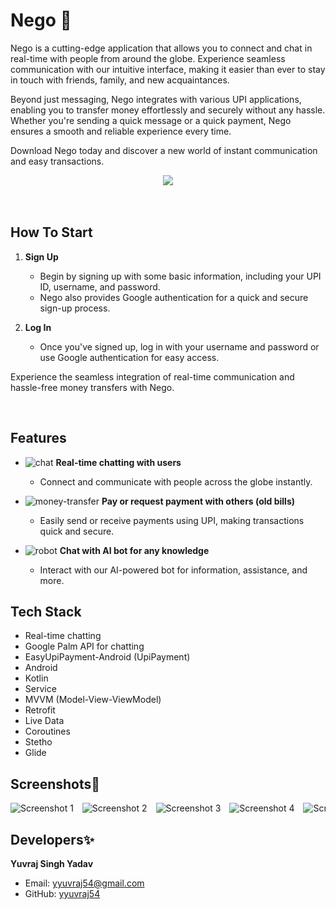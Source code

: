 # Nego 📧
Nego is a cutting-edge application that allows you to connect and chat in real-time with people from around the globe. Experience seamless communication with our intuitive interface, making it easier than ever to stay in touch with friends, family, and new acquaintances.

Beyond just messaging, Nego integrates with various UPI applications, enabling you to transfer money effortlessly and securely without any hassle. Whether you're sending a quick message or a quick payment, Nego ensures a smooth and reliable experience every time.

Download Nego today and discover a new world of instant communication and easy transactions.
<div align="center">
  <img src="https://github.com/yyuvraj54/Nego/assets/30363687/a6184c4c-1a19-4ac7-bc05-65345d5dd0c7"></img>
</div>
</br>


<br>

## How To Start

1. **Sign Up**
   - Begin by signing up with some basic information, including your UPI ID, username, and password.
   - Nego also provides Google authentication for a quick and secure sign-up process.

2. **Log In**
   - Once you've signed up, log in with your username and password or use Google authentication for easy access.

Experience the seamless integration of real-time communication and hassle-free money transfers with Nego.

<br>

## Features

- ![chat](https://img.icons8.com/ios-filled/16/000000/chat.png) **Real-time chatting with users**
  - Connect and communicate with people across the globe instantly.

- ![money-transfer](https://img.icons8.com/ios-filled/16/000000/money-transfer.png) **Pay or request payment with others (old bills)**
  - Easily send or receive payments using UPI, making transactions quick and secure.

- ![robot](https://img.icons8.com/ios-filled/16/000000/robot.png) **Chat with AI bot for any knowledge**
  - Interact with our AI-powered bot for information, assistance, and more.



## Tech Stack

- Real-time chatting
- Google Palm API for chatting
- EasyUpiPayment-Android (UpiPayment)
- Android
- Kotlin
- Service
- MVVM (Model-View-ViewModel)
- Retrofit
- Live Data
- Coroutines
- Stetho
- Glide

## Screenshots📲

<div style="overflow-x: auto; white-space: nowrap;">
    <img src="https://github.com/yyuvraj54/Nego/assets/30363687/33168594-58c1-42f2-8330-438fbefda24b" alt="Screenshot 1" style="max-width: 100%; height: auto; display: inline-block; margin-right: 10px;">
    <img src="https://github.com/yyuvraj54/Nego/assets/30363687/90b25dd1-caa8-44c8-a91f-75d6327265ab" alt="Screenshot 2" style="max-width: 100%; height: auto; display: inline-block; margin-right: 10px;">
    <img src="https://github.com/yyuvraj54/Nego/assets/30363687/1d0fa136-0707-4839-87ad-8188242fddf1" alt="Screenshot 3" style="max-width: 100%; height: auto; display: inline-block; margin-right: 10px;">
    <img src="https://github.com/yyuvraj54/Nego/assets/30363687/fd8dcdc9-f78e-4e50-b63f-15e88e28db9e" alt="Screenshot 4" style="max-width: 100%; height: auto; display: inline-block; margin-right: 10px;">
    <img src="https://github.com/yyuvraj54/Nego/assets/30363687/348b7545-0d52-43b0-9197-dd864735b944" alt="Screenshot 5" style="max-width: 100%; height: auto; display: inline-block; margin-right: 10px;">
    <img src="https://github.com/yyuvraj54/Nego/assets/30363687/50ed32ac-8915-45ce-be98-5b97e721c8b6" alt="Screenshot 6" style="max-width: 100%; height: auto; display: inline-block; margin-right: 10px;">
    <img src="https://github.com/yyuvraj54/Nego/assets/30363687/e028778d-ad37-406e-b59e-f852207c6559" alt="Screenshot 7" style="max-width: 100%; height: auto; display: inline-block; margin-right: 10px;">
    <img src="https://github.com/yyuvraj54/Nego/assets/30363687/ed62d9a8-5ff3-4380-971e-dff1a11a1267" alt="Screenshot 8" style="max-width: 100%; height: auto; display: inline-block; margin-right: 10px;">
    <img src="https://github.com/yyuvraj54/Nego/assets/30363687/a02c8fdc-b084-4a55-95ab-ce0980902213" alt="Screenshot 9" style="max-width: 100%; height: auto; display: inline-block; margin-right: 10px;">
    <img src="https://github.com/yyuvraj54/Nego/assets/30363687/343d1acb-2c0f-4758-84a5-5aaf4ab757ab" alt="Screenshot 10" style="max-width: 100%; height: auto; display: inline-block; margin-right: 10px;">
 
</div>


## Developers✨
**Yuvraj Singh Yadav**
- Email: yyuvraj54@gmail.com
- GitHub: [yyuvraj54](https://github.com/yyuvraj54)
